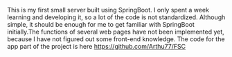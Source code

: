 This is my first small server built using SpringBoot. I only spent a week learning and developing it, so a lot of the code is not standardized. Although simple, it should be enough for me to get familiar with SpringBoot initially.The functions of several web pages have not been implemented yet, because I have not figured out some front-end knowledge.
The code for the app part of the project is here https://github.com/Arthu77/FSC
